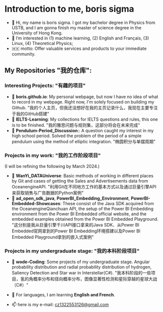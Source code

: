 # Introduction to me, boris sigma
- 👋 Hi, my name is boris sigma. I got my bachelor degree in Physics from USTB, and I am gonna finish my master of science degree in the University of Hong Kong.
- 👀 I’m interested in (1) machine learning, (2) English and Français, (3) Linux, (4) Theoretical Physics;
- 🇭🇰 motto: Offer valuable services and products to your immediate community.

## My Repositories "我的仓库":
### Interesting Projects: "有趣的项目"
- 🚀 **boris.github.io**: My personal webpage, but now I have no idea of what to record in my webpage. Right now, I'm solely focused on building my Github. "我的个人主页，但我还没想好在我的主页记录什么，我现在主要专注于我的GitHub搭建"
- 🚀 **IELTS-Learning**: My collections for IELTS questions and rules, this one is to be finished. "我的雅思问题与规则集，这部分将会在未来完成"
- 🚀 **Pendulum-Period_Discussion**:: A question caught my interest in my high school period. Solved the problem of the period of a simple pendulum using the method of elliptic integration. "椭圆积分与单摆周期"
### Projects in my work: "我的工作阶段项目"
(I will be refining the following by March 2024.)
- 🚀 **WanYi_DATAUniverse**: Basic methods of working in different places by Git and cases of getting the Sales and Advertisements data from OceanengineAPI. "利用Git在不同地方工作的基本方式以及通过巨量引擎API来获取销售与广告数据的Python案例"
- 🚀 **ad_open_sdk_java**, **PowerBI_Embedding_Environment**, **PowerBI-Embedded-Showcases**: These consist of the Java SDK acquired from the OceanengineQianchuan API, the setup of the Power BI Embedding environment from the Power BI Embedded official website, and the embedded examples obtained from the Power BI Embedded Playground. "这分别是我从巨量引擎千川API接口拿来的Java SDK、从Power BI Embedded官网拿到的Power BI Embedding环境搭建以及Power BI Embedded Playground拿到的嵌入式案例"
### Projects in my undergraduate stage: "我的本科阶段项目"
- 🚀 **wode-Coding**: Some projects of my undergraduate stage. Angular probability distribution and radial probability distribution of hydrogen, Saliency Detection and Star war in Interstellar(C#). "我本科阶段的一些项目，氢的角概率分布和径向概率分布，图像显著性检测和星际穿越的星球大战（C#）"


- 💞️ For languages, I am learning **English and French**.

- 📫 here is my e-mail: cz1322553126@gmail.com

<!---
Boris-Jobs/Boris-Jobs is a ✨ special ✨ repository because its `README.md` (this file) appears on your GitHub profile.
You can click the Preview link to take a look at your changes.
--->
